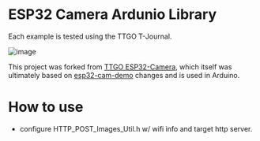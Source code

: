 ESP32 Camera Ardunio Library
====================
Each example is tested using the TTGO T-Journal.

![image](./images/TTGOcam.jpg)

This project was forked from [TTGO ESP32-Camera](https://github.com/LilyGO/ESP32-Camera), which itself was ultimately based on [esp32-cam-demo](https://github.com/igrr/esp32-cam-demo) changes and is used in Arduino.

 # How to use
- configure HTTP_POST_Images_Util.h w/ wifi info and target http server.
